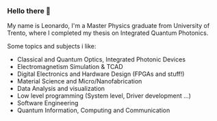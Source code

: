 ### Hello there 👋

My name is Leonardo, I'm a Master Physics graduate from University of Trento, where I completed my thesis on Integrated Quantum Photonics.

Some topics and subjects i like:
- Classical and Quantum Optics, Integrated Photonic Devices
- Electromagnetism Simulation & TCAD
- Digital Electronics and Hardware Design (FPGAs and stuff!)
- Material Science and Micro/Nanofabrication
- Data Analysis and visualization
- Low level programming (System level, Driver development ...)
- Software Engineering
- Quantum Information, Computing and Communication

<!--
**leonardocattarin/leonardocattarin** is a ✨ _special_ ✨ repository because its `README.md` (this file) appears on your GitHub profile.

Here are some ideas to get you started:

- 🔭 I’m currently working on ...
- 🌱 I’m currently learning ...
- 👯 I’m looking to collaborate on ...
- 🤔 I’m looking for help with ...
- 💬 Ask me about ...
- 📫 How to reach me: ...
- 😄 Pronouns: ...
- ⚡ Fun fact: ...
-->
